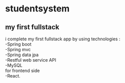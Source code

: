 # studentsystem
<h2> my first fullstack </h2>
<p>
        i complete my first fullstack app by using technologies : </br>
        -Spring boot </br>
        -Spring mvc  </br>
        -Spring data jpa </br>
        -Restful web service API </br>
        -MySQL </br> 
        for frontend side </br>
        -React.
 </p>
